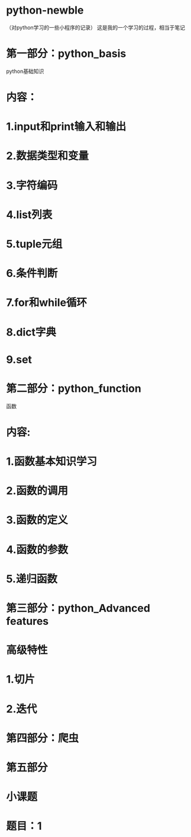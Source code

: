 # python-newble
（对python学习的一些小程序的记录）
这是我的一个学习的过程，相当于笔记
# 第一部分：python_basis
python基础知识
# 内容：
# 1.input和print输入和输出
# 2.数据类型和变量
# 3.字符编码
# 4.list列表
# 5.tuple元组
# 6.条件判断
# 7.for和while循环
# 8.dict字典
# 9.set

# 第二部分：python_function
函数
# 内容:
# 1.函数基本知识学习
# 2.函数的调用
# 3.函数的定义
# 4.函数的参数
# 5.递归函数

# 第三部分：python_Advanced features
# 高级特性
# 1.切片
# 2.迭代

# 第四部分：爬虫

# 第五部分

# 小课题

# 题目：1


